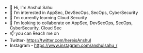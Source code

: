 - 👋 Hi, I’m Anshul Sahu
- 👀 I’m interested in AppSec, DevSecOps, SecOps, CyberSecurity
- 🌱 I’m currently learning Cloud Security
- 💞️ I’m looking to collaborate on AppSec, DevSecOps, SecOps, CyberSecurity, Cloud Sec
- 📫 you can Reach me on
- Twitter- https://twitter.com/hereisAnshul
-  Instagram - https://www.instagram.com/anshulsahu_/ 

<!---
anshulsahu1990/anshulsahu1990 is a ✨ special ✨ repository because its `README.md` (this file) appears on your GitHub profile.
You can click the Preview link to take a look at your changes.
--->
